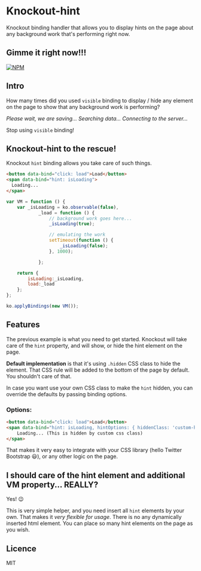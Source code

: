 # Knockout-hint

Knockout binding handler that allows you to display hints on the page about any background work that's performing right now.

## Gimme it right now!!!

[![NPM](https://nodei.co/npm/knockout-hint.png)](https://nodei.co/npm/knockout-hint/)

## Intro


How many times did you used `visible` binding to display / hide any element on the page to show that any background work is performing? 

_Please wait, we are saving..._ 
_Searching data..._
_Connecting to the server..._

Stop using `visible` binding! 

## Knockout-hint to the rescue!

Knockout `hint` binding allows you take care of such things.
```html
<button data-bind="click: load">Load</button>
<span data-bind="hint: isLoading">
  Loading...
</span>
```
```javascript
var VM = function () {
    var _isLoading = ko.observable(false),
            _load = function () {
                // background work goes here...
                _isLoading(true);

                // emulating the work
                setTimeout(function () {
                    _isLoading(false);
                }, 1000);

            };

    return {
        isLoading:_isLoading,
        load:_load
    };
};

ko.applyBindings(new VM());
```

## Features

The previous example is what you need to get started. Knockout will take care of the `hint` property, and will show, or hide the hint element on the page. 

**Default implementation** is that it's using `.hidden` CSS class to hide the element. That CSS rule will be added to the bottom of the page by default. You shouldn't care of that.

In case you want use your own CSS class to make the `hint` hidden, you can override the defaults by passing binding options.

### Options:
```html
<button data-bind="click: load">Load</button>
<span data-bind="hint: isLoading, hintOptions: { hiddenClass: 'custom-hidden' }">
    Loading... (This is hidden by custom css class)
</span>
```

That makes it very easy to integrate with your CSS library (hello Twitter Bootstrap :smiley:), or any other logic on the page.

## I should care of the hint element and additional VM property... REALLY?

Yes! :wink: 

This is very simple helper, and you need insert all `hint` elements by your own. That makes it _very flexible for usage_. There is no any dynamically inserted html element. You can place so many hint elements on the page as you wish.

## Licence
MIT